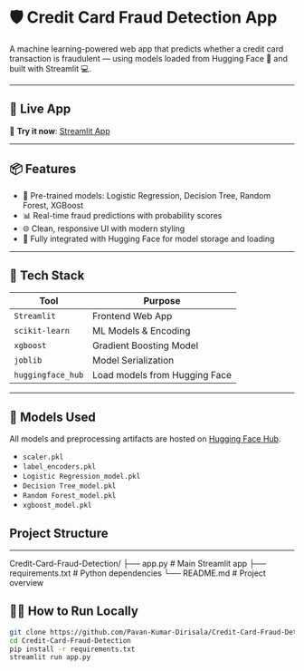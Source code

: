 # 🛡️ Credit Card Fraud Detection App

A machine learning-powered web app that predicts whether a credit card transaction is fraudulent — using models loaded from Hugging Face 🤖 and built with Streamlit 💻.

---

## 🚀 Live App

🔗 **Try it now**: [Streamlit App](https://share.streamlit.io/your-username/Credit-Card-Fraud-Detection/main/app.py)

---

## 📦 Features

- 🧠 Pre-trained models: Logistic Regression, Decision Tree, Random Forest, XGBoost
- 📊 Real-time fraud predictions with probability scores
- 🌐 Clean, responsive UI with modern styling
- 🔄 Fully integrated with Hugging Face for model storage and loading

---

## 🧰 Tech Stack

| Tool            | Purpose                    |
|-----------------|----------------------------|
| `Streamlit`     | Frontend Web App           |
| `scikit-learn`  | ML Models & Encoding       |
| `xgboost`       | Gradient Boosting Model    |
| `joblib`        | Model Serialization        |
| `huggingface_hub` | Load models from Hugging Face |

---

## 🧪 Models Used

All models and preprocessing artifacts are hosted on [Hugging Face Hub](https://huggingface.co/PavanKumarD/Credit_Card_Fraud_Models).

- `scaler.pkl`
- `label_encoders.pkl`
- `Logistic Regression_model.pkl`
- `Decision Tree_model.pkl`
- `Random Forest_model.pkl`
- `xgboost_model.pkl`
## Project Structure
---
Credit-Card-Fraud-Detection/
├── app.py                 # Main Streamlit app
├── requirements.txt       # Python dependencies
└── README.md              # Project overview

## 🧑‍💻 How to Run Locally

```bash
git clone https://github.com/Pavan-Kumar-Dirisala/Credit-Card-Fraud-Detection
cd Credit-Card-Fraud-Detection
pip install -r requirements.txt
streamlit run app.py
